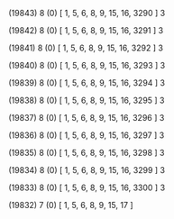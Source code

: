 (19843) 8 (0) [ 1, 5, 6, 8, 9, 15, 16, 3290 ] 3 


(19842) 8 (0) [ 1, 5, 6, 8, 9, 15, 16, 3291 ] 3 


(19841) 8 (0) [ 1, 5, 6, 8, 9, 15, 16, 3292 ] 3 


(19840) 8 (0) [ 1, 5, 6, 8, 9, 15, 16, 3293 ] 3 


(19839) 8 (0) [ 1, 5, 6, 8, 9, 15, 16, 3294 ] 3 


(19838) 8 (0) [ 1, 5, 6, 8, 9, 15, 16, 3295 ] 3 


(19837) 8 (0) [ 1, 5, 6, 8, 9, 15, 16, 3296 ] 3 


(19836) 8 (0) [ 1, 5, 6, 8, 9, 15, 16, 3297 ] 3 


(19835) 8 (0) [ 1, 5, 6, 8, 9, 15, 16, 3298 ] 3 


(19834) 8 (0) [ 1, 5, 6, 8, 9, 15, 16, 3299 ] 3 


(19833) 8 (0) [ 1, 5, 6, 8, 9, 15, 16, 3300 ] 3 


(19832) 7 (0) [ 1, 5, 6, 8, 9, 15, 17 ]  

